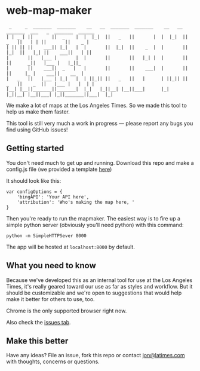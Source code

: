 # web-map-maker


```
 _     _  _______  _______    __   __  _______  _______    __   __  _______  ___   _  _______  ______   
| | _ | ||       ||  _    |  |  |_|  ||   _   ||       |  |  |_|  ||   _   ||   | | ||       ||    _ |  
| || || ||    ___|| |_|   |  |       ||  |_|  ||    _  |  |       ||  |_|  ||   |_| ||    ___||   | ||  
|       ||   |___ |       |  |       ||       ||   |_| |  |       ||       ||      _||   |___ |   |_||_ 
|       ||    ___||  _   |   |       ||       ||    ___|  |       ||       ||     |_ |    ___||    __  |
|   _   ||   |___ | |_|   |  | ||_|| ||   _   ||   |      | ||_|| ||   _   ||    _  ||   |___ |   |  | |
|__| |__||_______||_______|  |_|   |_||__| |__||___|      |_|   |_||__| |__||___| |_||_______||___|  |_|
```

We make a lot of maps at the Los Angeles Times. So we made this tool to help us make them faster.

This tool is still very much a work in progress — please report any bugs you find using GitHub issues!

## Getting started

You don't need much to get up and running. Download this repo and make a config.js file (we provided a template [here](https://github.com/datadesk/web-map-maker/tree/master/js/config.js-TEMPLATE))

It should look like this:
```
var configOptions = {
    'bingAPI': 'Your API here',
    'attribution': 'Who's making the map here, '
}
```

Then you're ready to run the mapmaker. The easiest way is to fire up a simple python server (obviously you'll need python) with this command:

```
python -m SimpleHTTPSever 8000
```

The app will be hosted at `localhost:8000` by default.

## What you need to know

Because we've developed this as an internal tool for use at the Los Angeles Times, it's really geared toward our use as far as styles and workflow. But it should be customizable and we're open to suggestions that would help make it better for others to use, too.

Chrome is the only supported browser right now.

Also check the [issues tab](https://github.com/datadesk/web-map-maker/issues).

## Make this better

Have any ideas? File an issue, fork this repo or contact jon@latimes.com with thoughts, concerns or questions.

